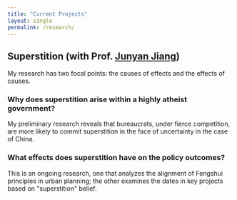 ```yaml
---
title: "Current Projects"
layout: single
permalink: /research/
---
```

## Superstition (with Prof. [Junyan Jiang](https://www.junyanjiang.com/))

My research has two focal points: the causes of effects and the effects of causes. 

### Why does superstition arise within a highly atheist government?

My preliminary research reveals that bureaucrats, under fierce competition, are more likely to commit superstition in the face of uncertainty in the case of China. 

### What effects does superstition have on the policy outcomes?

This is an ongoing research, one that analyzes the alignment of Fengshui principles in urban planning; the other examines the dates in key projects based on "superstition" belief.
